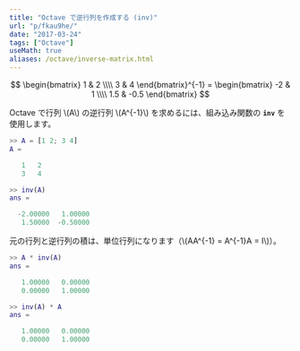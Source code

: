 ```yaml
---
title: "Octave で逆行列を作成する (inv)"
url: "p/fkau9he/"
date: "2017-03-24"
tags: ["Octave"]
useMath: true
aliases: /octave/inverse-matrix.html
---
```


$$
  \begin{bmatrix}
    1 & 2 \\\\
    3 & 4
  \end{bmatrix}^{-1} =
  \begin{bmatrix}
    -2 & 1 \\\\
    1.5 & -0.5
  \end{bmatrix}
$$

Octave で行列 \\(A\\) の逆行列 \\(A^{-1}\\) を求めるには、組み込み関数の __`inv`__ を使用します。

```matlab
>> A = [1 2; 3 4]
A =

   1   2
   3   4

>> inv(A)
ans =

  -2.00000   1.00000
   1.50000  -0.50000
```

元の行列と逆行列の積は、単位行列になります（\\(AA^{-1} = A^{-1}A = I\\)）。

```matlab
>> A * inv(A)
ans =

   1.00000   0.00000
   0.00000   1.00000

>> inv(A) * A
ans =

   1.00000   0.00000
   0.00000   1.00000
```

